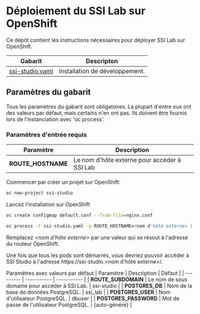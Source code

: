 # Déploiement du SSI Lab sur OpenShift

Ce dépôt contient les instructions nécessaires pour déployer SSI Lab sur OpenShift.

| Gabarit  | Descripton |
| -------- | ---------- |
| [ssi-studio.yaml](https://github.com/CQEN-QDCE/ssi-studio/blob/main/taiga/openshift/templates/taiga.yaml) | Installation de développement. |

## Paramètres du gabarit

Tous les paramètres du gabarit sont obligatoires. La plupart d'entre eux ont des valeurs par défaut, mais certains n'en ont pas. Ils doivent être fournis lors de l'instanciation avec 'oc process'.

### Paramètres d'entrée requis

| Paramètre | Description |
| --------- | ----------- |
| **ROUTE_HOSTNAME** | Le nom d'hôte externe pour accéder à SSI Lab |


Commencer par créer un projet sur OpenShift:
```bash
oc new-project ssi-studio
```
Lancez l'installation sur OpenShift
```bash
oc create configmap default.conf --from-file=nginx.conf

oc process -f ssi-studio.yaml -p ROUTE_HOSTNAME=<nom d'hôte externe> | oc apply -f -
```

Remplacez _&lt;nom d'hôte externe&gt;_ par une valeur qui se résout à l'adresse du routeur OpenShift.

Une fois que tous les pods sont démarrés, vous devriez pouvoir accéder à SSI Studio à l'adresse https://ssi-studio.<nom d'hôte externe>/.

Paramètres avec valeurs par défaut
| Paramètre | Description | Défaut      |
| --------- | ----------- | ----------- |
| **ROUTE_SUBDOMAIN** | Le nom de sous domaine pour accéder à SSI Lab. | ssi-studio |
| **POSTGRES_DB** | Nom de la base de données PostgreSQL. | ssi_lab |
| **POSTGRES_USER** | Nom d'utilisateur PostgreSQL. | dbuser |
| **POSTGRES_PASSWORD** | Mot de passe de l'utilisateur PostgreSQL. | {auto-généré} |
